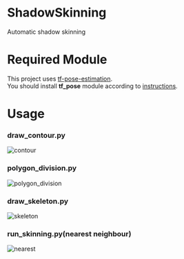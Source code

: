 # ShadowSkinning
Automatic shadow skinning

# Required Module
This project uses [tf-pose-estimation](https://github.com/ildoonet/tf-pose-estimation).   
You should install **tf_pose** module according to [instructions](https://github.com/ildoonet/tf-pose-estimation#package-install).  

# Usage
### draw_contour.py
![contour](https://user-images.githubusercontent.com/20081122/46914566-9d14b400-cfda-11e8-8e2b-d20408556238.png)
  
### polygon_division.py
![polygon_division](https://user-images.githubusercontent.com/20081122/46914478-4ce92200-cfd9-11e8-8ab6-f1dfdf6c4d6d.png)
  
### draw_skeleton.py
![skeleton](https://user-images.githubusercontent.com/20081122/47014227-99249580-d184-11e8-9e46-dd3ceb80ccb9.png)

### run_skinning.py(nearest neighbour)
![nearest](https://user-images.githubusercontent.com/20081122/47094883-07da1f80-d267-11e8-980b-8276d89ce946.png)
